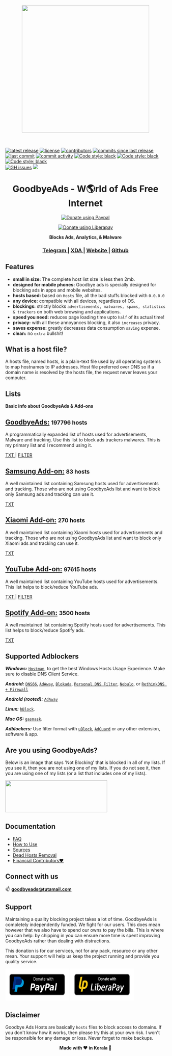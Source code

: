<p align="center">
  <img width="400" height="400" src="https://raw.githubusercontent.com/jerryn70/GoodbyeAds/master/Images/GoodbyeAds_New_logo_Trans.png">
</p>
<br>
     
[![latest release](https://img.shields.io/github/release/jerryn70/GoodbyeAds.svg)](https://github.com/jerryn70/GoodbyeAds/releases)
[![license](https://img.shields.io/github/license/jerryn70/GoodbyeAds.svg)](https://github.com/jerryn70/GoodbyeAds/blob/master/license.txt)
[![contributors](https://img.shields.io/github/contributors/jerryn70/GoodbyeAds.svg)](https://github.com/jerryn70/GoodbyeAds/graphs/contributors)
[![commits since last release](https://img.shields.io/github/commits-since/jerryn70/GoodbyeAds/latest.svg)](https://github.com/jerryn70/GoodbyeAds/commits/master)
[![last commit](https://img.shields.io/github/last-commit/jerryn70/GoodbyeAds.svg)](https://github.com/jerryn70/GoodbyeAds/commits/master)
[![commit activity](https://img.shields.io/github/commit-activity/y/jerryn70/GoodbyeAds.svg)](https://github.com/jerryn70/GoodbyeAds/commits/master)
<a href="https://github.com/jerryn70/GoodbyeAds"><img alt="Code style: black" src="https://img.shields.io/badge/build%20-passing-32CD32.svg"></a>
<a href="https://github.com/jerryn70/GoodbyeAds"><img alt="Code style: black" src="https://img.shields.io/badge/status%20-stable-FF1493.svg"></a>
<a href="https://github.com/jerryn70/GoodbyeAds"><img alt="Code style: black" src="https://img.shields.io/badge/updated%20on-25 Feb 2023-9400D3.svg"></a>  
<a href="https://github.com/jerryn70/GoodbyeAds/issues"><img src="https://img.shields.io/github/issues/jerryn70/GoodbyeAds?color=red&logo=github&style=plastic" alt="GH issues"></a>
<a href="https://github.com/jerryn70/GoodbyeAds"><img src="https://hits.seeyoufarm.com/api/count/incr/badge.svg?url=https%3A%2F%2Fgithub.com%2Fjerryn70%2FGoodbyeAds_fGHyh&count_bg=%234572CD&title_bg=%23555555&icon=&icon_color=%23E7E7E7&title=views%3A+%28today%2FTotal%29&edge_flat=false"/></a>       
<h1 align="center">GoodbyeAds - W🌎rld of Ads Free Internet</h1> 
<p align="center">
  <a href="https://paypal.me/jerryn70" target="_blank"><img alt="Donate using Paypal" src="https://www.paypalobjects.com/en_US/i/btn/btn_donateCC_LG.gif"></a>
</p>

<p align="center">
  <a href="https://liberapay.com/jerryn70/donate"><img alt="Donate using Liberapay" src="https://liberapay.com/assets/widgets/donate.svg"></a>
</p>

<p align="center">
  <strong>Blocks Ads, Analytics, & Malware</strong>
</p>

<div align="center">
  <h3>
    <a href="https://t.me/GoodbyeAds">
      Telegram
    </a>
    <span> | </span>
    <a href="https://forum.xda-developers.com/android/software-hacking/goodbye-ads-advanced-protection-ads-ad-t3827269">
      XDA
    </a>
    <span> | </span>
    <a href="https://jerryn70.github.io/GoodbyeAds">
      Website
    </a>
<span> | </span>
    <a href="https://github.com/jerryn70/GoodbyeAds">
      Github
    </a>




  </h3>
</div>

## Features

- __small in size:__ The complete host list size is less then 2mb.
- __designed for mobile phones:__ Goodbye ads is specially designed for blocking ads in apps and mobile websites.
- __hosts based:__ based on `Hosts` file, all the bad stuffs blocked with `0.0.0.0`
- __any device:__ compatible with all devices, regardless of OS.
- __blockings:__ strictly blocks `advertisements, malwares, spams, statistics & trackers` on both web browsing and applications.
- __speed you need:__ reduces page loading time upto `half` of its actual time!
- __privacy:__ with all these annoyances blocking, it also `increases` privacy.
- __saves expense:__ greatly decreases data consumption `saving` expense.
- __clean:__ no `extra` bullshit! 

## What is a host file?                 
       
 A hosts file, named hosts, is a plain-text file used by all operating systems to map hostnames to IP addresses. Host file preferred over DNS so  if a domain name is resolved by the hosts file, the request never leaves your computer.
 
## Lists

__Basic info about GoodbyeAds & Add-ons__

<section>
<h2>
<a href="https://raw.githubusercontent.com/jerryn70/GoodbyeAds/master/Hosts/GoodbyeAds.txt">GoodbyeAds:</a>
<small><span id="GoodbyeAds-count">197796</span> hosts</small>
</h2>
<p>
A programmatically expanded list of hosts used for advertisements, Malware and tracking. Use this list to block ads trackers malwares. This is my primary list and I recommend using it.
</p>
<a href="https://raw.githubusercontent.com/jerryn70/GoodbyeAds/master/Hosts/GoodbyeAds.txt">
      TXT
    </a>
    <span> | </span>
    <a href="https://raw.githubusercontent.com/jerryn70/GoodbyeAds/master/Formats/GoodbyeAds-AdBlock-Filter.txt">
      FILTER
    </a>
</section>

<section>
<h2>
<a href="https://raw.githubusercontent.com/jerryn70/GoodbyeAds/master/Extension/GoodbyeAds-Samsung-AdBlock.txt">Samsung Add-on:</a>
<small><span id="Samsung-count">83</span> hosts</small>
</h2>
<p>
A well maintained list containing Samsung hosts used for advertisements and tracking. Those who are not using GoodbyeAds list and want to block only Samsung ads and tracking can use it.
</p>
<a href="https://raw.githubusercontent.com/jerryn70/GoodbyeAds/master/Extension/GoodbyeAds-Samsung-AdBlock.txt">
      TXT
    </a>
</section>

<section>
<h2>
<a href="https://raw.githubusercontent.com/jerryn70/GoodbyeAds/master/Extension/GoodbyeAds-Xiaomi-Extension.txt">Xiaomi Add-on:</a>
<small><span id="Xiaomi-count">270</span> hosts</small>
</h2>
<p>
A well maintained list containing Xiaomi hosts used for advertisements and tracking. Those who are not using GoodbyeAds list and want to block only Xiaomi ads and tracking can use it.
</p>
<a href="https://raw.githubusercontent.com/jerryn70/GoodbyeAds/master/Extension/GoodbyeAds-Xiaomi-Extension.txt">
      TXT
    </a>
</section>

<section>
<h2>
<a href="https://raw.githubusercontent.com/jerryn70/GoodbyeAds/master/Extension/GoodbyeAds-YouTube-AdBlock.txt">YouTube Add-on:</a>
<small><span id="YouTube-count">97615</span> hosts</small>
</h2>
<p>
A well maintained list containing YouTube hosts used for advertisements. This list helps to block/reduce YouTube ads.
</p>
<a href="https://raw.githubusercontent.com/jerryn70/GoodbyeAds/master/Extension/GoodbyeAds-YouTube-AdBlock.txt">
      TXT
    </a>
    <span> | </span>
    <a href="https://raw.githubusercontent.com/jerryn70/GoodbyeAds/master/Formats/GoodbyeAds-YouTube-AdBlock-Filter.txt">
      FILTER
    </a>
</section>

<section>
<h2>
<a href="https://raw.githubusercontent.com/jerryn70/GoodbyeAds/master/Extension/GoodbyeAds-Spotify-AdBlock.txt">Spotify Add-on:</a>
<small><span id="Spotify-count">3500</span> hosts</small>
</h2>
<p>
A well maintained list containing Spotify hosts used for advertisements. This list helps to block/reduce Spotify ads.
</p>
<a href="https://raw.githubusercontent.com/jerryn70/GoodbyeAds/master/Extension/GoodbyeAds-Spotify-AdBlock.txt">
      TXT
    </a>
</section>

## Supported Adblockers

***Windows:*** [`Hostman`](http://www.abelhadigital.com/hostsman/), to get the best Windows Hosts Usage Experience. Make sure to disable DNS Client Service.       
     
***Android:*** [`DNS66`](https://f-droid.org/en/packages/org.jak_linux.dns66/), [`AdAway`](https://f-droid.org/en/packages/org.adaway/), [`Blokada`](https://f-droid.org/en/packages/org.blokada.alarm/), [`Personal DNS Filter`](https://www.zenz-solutions.de/personaldnsfilter/), [`Nebulo`](https://github.com/Ch4t4r/Nebulo), or [`RethinkDNS + Firewall`](https://github.com/celzero/rethink-app)     
     
***Android (rooted):*** [`AdAway`](https://f-droid.org/en/packages/org.adaway/)    
     
***Linux:*** [`hBlock`](https://github.com/hectorm/hBlock).   
       
***Mac OS:*** [`gasmask`](https://github.com/2ndalpha/gasmask).    
   
***Adblockers:*** Use filter format with [`uBlock`](https://github.com/gorhill/uBlock), [`AdGuard`](https://adguard.com/en/welcome.html) or any other extension, software & app.

## Are you using GoodbyeAds?

Below is an image that says 'Not Blocking' that is blocked in all of my lists.
If you see it, then you are not using one of my lists.
If you do not see it, then you are using one of my lists (or a list that includes one of my lists).

<a>
<img src="https://goodbyeads.weebly.com/uploads/1/2/2/1/122145164/not-blocking_orig.png" class="block-image" width="320px" height="100px" alt="">
                </a>


## Documentation

 - [FAQ](https://github.com/jerryn70/GoodbyeAds/blob/master/Docs/FAQ.md)
 - [How to Use](https://github.com/jerryn70/GoodbyeAds/blob/master/Docs/How%20to%20use.md)
 - [Sources](https://github.com/jerryn70/GoodbyeAds/blob/master/Docs/Sources.md)
 - [Dead Hosts Removal](https://github.com/jerryn70/GoodbyeAds/blob/master/Docs/Dead%20host%20removal.md)
 - [Financial Contributors❤️](https://github.com/jerryn70/GoodbyeAds/blob/master/Docs/Financial%20contributors.md)

## Connect with us

📫 **goodbyeads@tutamail.com**

## Support

Maintaining a quality blocking project takes a lot of time. GoodbyeAds is completely independently funded. We fight for our users. This does mean
however that we also have to spend our owns to pay the bills. This is where you can help: by chipping in you can ensure more time is spent improving GoodbyeAds rather than dealing with distractions.

This donation is for our services, not for any pack, resource or any other mean. Your support will help us keep the project running and provide you quality service. 

<a href="https://paypal.me/jerryn70" target="_blank"><img width="200" height="100" src="https://raw.githubusercontent.com/jerryn70/GoodbyeAds/master/Images/Paypal.png"></a>
<a href="https://liberapay.com/jerryn70/donate" target="_blank"><img width="200" height="100" src="https://raw.githubusercontent.com/jerryn70/GoodbyeAds/master/Images/LiberaPay.png"></a>
	
## Disclaimer

Goodbye Ads Hosts are basically `hosts` files to block access to domains. If you don't know how it works, then please try this at your own risk. I won't be responsible for any damage or loss. Never forget to make backups.


<p align="center">
  <strong>Made with ❤️ in Kerala 🌴</strong>
</p>
